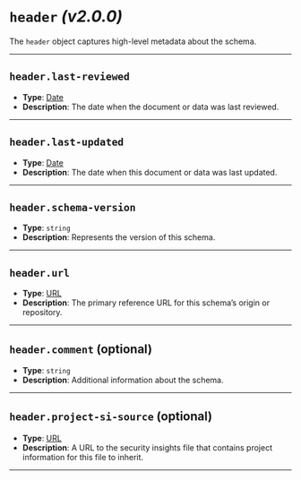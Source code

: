 # `header` _(v2.0.0)_

The `header` object captures high-level metadata about the schema.

---

## `header.last-reviewed`

- **Type**: [Date]
- **Description**: The date when the document or data was last reviewed.

---

## `header.last-updated`

- **Type**: [Date]
- **Description**: The date when this document or data was last updated.

---

## `header.schema-version`

- **Type**: `string`
- **Description**: Represents the version of this schema.

---

## `header.url`

- **Type**: [URL]
- **Description**: The primary reference URL for this schema’s origin or repository.

---

## `header.comment` (optional)

- **Type**: `string`
- **Description**: Additional information about the schema.

---

## `header.project-si-source` (optional)

- **Type**: [URL]
- **Description**: A URL to the security insights file that contains project information for this file to inherit.

---

[URL]: ./aliases.md#url
[Email]: ./aliases.md#email
[Date]: ./aliases.md#date
